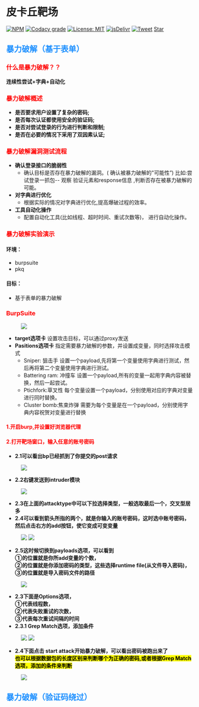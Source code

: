 # 皮卡丘靶场
    


[![NPM](https://img.shields.io/npm/v/docsify-themeable.svg?style=flat-square)](https://www.npmjs.com/package/docsify-themeable)
[![Codacy grade](https://img.shields.io/codacy/grade/860d40719cbd4e0f91e145b87ec7c29a.svg?style=flat-square)](https://www.codacy.com/app/jhildenbiddle/docsify-themeable?utm_source=github.com&amp;utm_medium=referral&amp;utm_content=jhildenbiddle/docsify-themeable&amp;utm_campaign=Badge_Grade)
[![License: MIT](https://img.shields.io/badge/License-MIT-yellow.svg?style=flat-square)](https://github.com/jhildenbiddle/docsify-themeable/blob/master/LICENSE)
[![jsDelivr](https://data.jsdelivr.com/v1/package/npm/docsify-themeable/badge)](https://www.jsdelivr.com/package/npm/docsify-themeable)
[![Tweet](https://img.shields.io/twitter/url/http/shields.io.svg?style=social)](https://twitter.com/intent/tweet?url=https%3A%2F%2Fgithub.com%2Fjhildenbiddle%2Fdocsify-themeable&hashtags=css,docsify,developers,frontend)
<a class="github-button" href="https://github.com/jhildenbiddle/docsify-themeable" data-icon="octicon-star" data-show-count="true" aria-label="Star jhildenbiddle/docsify-themeable on GitHub">Star</a>

## <font color = #1E90FF>暴力破解（基于表单）</font>
### **<font color=#FF0000>什么是暴力破解？？</font>**
**连续性尝试+字典+自动化**

### **<font color=#FF0000>暴力破解概述</font>**
- **是否要求用户设置了复杂的密码;**
- **是否每次认证都使用安全的验证码;**
- **是否对尝试登录的行为进行判断和限制;**
- **是否在必要的情况下采用了双因素认证;**

### **<font color=#FF0000>暴力破解漏洞测试流程</font>**
- **确认登录接口的脆弱性**
    - 确认目标是否存在暴力破解的漏洞。( 确认被暴力破解的"可能性”)
比如:尝试登录一抓包-- 观察 验证元素和response信息 ,判断否存在被暴力破解的可能。
- **对字典进行优化**
    - 根据实际的情况对字典进行优化,提高爆破过程的效率。
- **工具自动化操作**
    - 配置自动化工具(比如线程、超时时间、重试次数等)， 进行自动化操作。

### **<font color=#FF0000>暴力破解实验演示</font>**

#### 环境：
- burpsuite
- pkq

#### 目标：
- 基于表单的暴力破解

### **<font color=#FF0000>BurpSuite</font>**

<figure class="thumbnails">
    <img src="picture/bp/1.png"   >
</figure>

- **target选项卡**
        设置攻击目标，可以通过proxy发送
- **Pasitions选项卡**
        指定需要暴力破解的参数，并设置成变量，同时选择攻击模式
    - Sniper: 狙击手
            设置一个payload,先将第一个变量使用字典进行测试，然后再将第二个变量使用字典进行测试。
    - Battering ram: 冲撞车
            设置一个payload,所有的变量一起用字典内容被替换，然后一起尝试。
    - Ptichfork:草叉性
            每个变量设置一个payload，分别使用对应的字典对变量进行同时替换。
    - Cluster bomb:焦束炸弹
            需要为每个变量是在一个payload，分别使用字典内容祝贺对变量进行替换

#### **<font color=#FF0000>1.开启burp,并设置好浏览器代理</font>**
#### **<font color=#FF0000>2.打开靶场窗口，输入任意的账号密码</font>**
- **2.1可以看出bp已经抓到了你提交的post请求**
<figure class="thumbnails">
    <img src="picture/bp/3.png"   >
</figure>

- **2.2右键发送到intruder模块**
<figure class="thumbnails">
    <img src="picture/bp/2.png"   >
</figure>

- **2.3在上面的attacktype中可以下拉选择类型，一般选取最后一个，交叉型居多**
- **2.4可以看到箭头所指的两个，就是你输入的账号密码，这时选中账号密码，然后点击右方的add按钮，使它变成可变变量**
<figure class="thumbnails">
    <img src="picture/bp/4.png"   >
    <img src="picture/bp/5.png"   >
</figure>

- **2.5这时候切换到payloads选项，可以看到<BR>①的位置就是你所add变量的个数，<BR>②的位置就是你添加密码的类型，这些选择runtime file(从文件导入密码)，<BR>③的位置就是导入密码文件的路径**
<figure class="thumbnails">
    <img src="picture/bp/6.png"   >
</figure>

- **2.3下面是Options选项，<BR>①代表线程数，<BR>②代表失败重试的次数，<BR>③代表每次重试间隔的时间**
- **2.3.1 Grep Match选项，添加条件**
<figure class="thumbnails">
    <img src="picture/bp/7.png"   >
     <img src="picture/bp/10.png"   >
</figure>

- **2.4下面点击 start attack开始暴力破解，可以看出密码被跑出来了<BR><mark>也可以根据数据包的长度区别来判断哪个为正确的密码,或者根据Grep Match选项，添加的条件来判断<mark>**
<figure class="thumbnails">
    <img src="picture/bp/9.png"   >
    
</figure>

## <font color = #1E90FF>暴力破解（验证码绕过）</font>